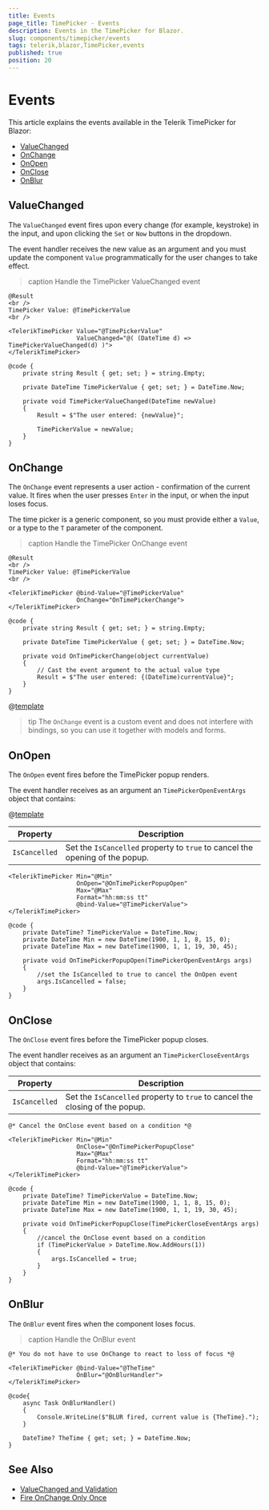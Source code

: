 ```yaml
---
title: Events
page_title: TimePicker - Events
description: Events in the TimePicker for Blazor.
slug: components/timepicker/events
tags: telerik,blazor,TimePicker,events
published: true
position: 20
---
```


# Events

This article explains the events available in the Telerik TimePicker for Blazor:

* [ValueChanged](#valuechanged)
* [OnChange](#onchange)
* [OnOpen](#onopen)
* [OnClose](#onclose)
* [OnBlur](#onblur)

## ValueChanged

The `ValueChanged` event fires upon every change (for example, keystroke) in the input, and upon clicking the `Set` or `Now` buttons in the dropdown.

The event handler receives the new value as an argument and you must update the component `Value` programmatically for the user changes to take effect.

>caption Handle the TimePicker ValueChanged event

````RAZOR
@Result
<br />
TimePicker Value: @TimePickerValue
<br />

<TelerikTimePicker Value="@TimePickerValue"
                   ValueChanged="@( (DateTime d) => TimePickerValueChanged(d) )">
</TelerikTimePicker>

@code {
    private string Result { get; set; } = string.Empty;

    private DateTime TimePickerValue { get; set; } = DateTime.Now;

    private void TimePickerValueChanged(DateTime newValue)
    {
        Result = $"The user entered: {newValue}";

        TimePickerValue = newValue;
    }
}
````

## OnChange

The `OnChange` event represents a user action - confirmation of the current value. It fires when the user presses `Enter` in the input, or when the input loses focus.

The time picker is a generic component, so you must provide either a `Value`, or a type to the `T` parameter of the component.

>caption Handle the TimePicker OnChange event

````RAZOR
@Result
<br />
TimePicker Value: @TimePickerValue
<br />

<TelerikTimePicker @bind-Value="@TimePickerValue"
                   OnChange="OnTimePickerChange">
</TelerikTimePicker>

@code {
    private string Result { get; set; } = string.Empty;

    private DateTime TimePickerValue { get; set; } = DateTime.Now;

    private void OnTimePickerChange(object currentValue)
    {
        // Cast the event argument to the actual value type
        Result = $"The user entered: {(DateTime)currentValue}";
    }
}
````

@[template](/_contentTemplates/common/general-info.md#event-callback-can-be-async)

>tip The `OnChange` event is a custom event and does not interfere with bindings, so you can use it together with models and forms.

## OnOpen

The `OnOpen` event fires before the TimePicker popup renders. 

The event handler receives as an argument an `TimePickerOpenEventArgs` object that contains:

@[template](/_contentTemplates/common/parameters-table-styles.md#table-layout)

| Property | Description |
| --- | --- |
| `IsCancelled` | Set the `IsCancelled` property to `true` to cancel the opening of the popup. |

````RAZOR
<TelerikTimePicker Min="@Min"
                   OnOpen="@OnTimePickerPopupOpen"
                   Max="@Max"
                   Format="hh:mm:ss tt"
                   @bind-Value="@TimePickerValue">
</TelerikTimePicker>

@code {
    private DateTime? TimePickerValue = DateTime.Now;
    private DateTime Min = new DateTime(1900, 1, 1, 8, 15, 0);
    private DateTime Max = new DateTime(1900, 1, 1, 19, 30, 45);

    private void OnTimePickerPopupOpen(TimePickerOpenEventArgs args)
    {
        //set the IsCancelled to true to cancel the OnOpen event
        args.IsCancelled = false;
    }
}
````

## OnClose

The `OnClose` event fires before the TimePicker popup closes.

The event handler receives as an argument an `TimePickerCloseEventArgs` object that contains:

| Property | Description |
| --- | --- |
| `IsCancelled` | Set the `IsCancelled` property to `true` to cancel the closing of the popup. |

````RAZOR
@* Cancel the OnClose event based on a condition *@

<TelerikTimePicker Min="@Min"
                   OnClose="@OnTimePickerPopupClose"
                   Max="@Max"
                   Format="hh:mm:ss tt"
                   @bind-Value="@TimePickerValue">
</TelerikTimePicker>

@code {
    private DateTime? TimePickerValue = DateTime.Now;
    private DateTime Min = new DateTime(1900, 1, 1, 8, 15, 0);
    private DateTime Max = new DateTime(1900, 1, 1, 19, 30, 45);

    private void OnTimePickerPopupClose(TimePickerCloseEventArgs args)
    {
        //cancel the OnClose event based on a condition
        if (TimePickerValue > DateTime.Now.AddHours(1))
        {
            args.IsCancelled = true;
        }
    }
}
````

## OnBlur

The `OnBlur` event fires when the component loses focus.

>caption Handle the OnBlur event

````RAZOR
@* You do not have to use OnChange to react to loss of focus *@

<TelerikTimePicker @bind-Value="@TheTime"
                   OnBlur="@OnBlurHandler">
</TelerikTimePicker>

@code{
    async Task OnBlurHandler()
    {
        Console.WriteLine($"BLUR fired, current value is {TheTime}.");
    }

    DateTime? TheTime { get; set; } = DateTime.Now;
}
````


## See Also

* [ValueChanged and Validation](slug:value-changed-validation-model)
* [Fire OnChange Only Once](slug:ddl-kb-onchange-fires-twice)

